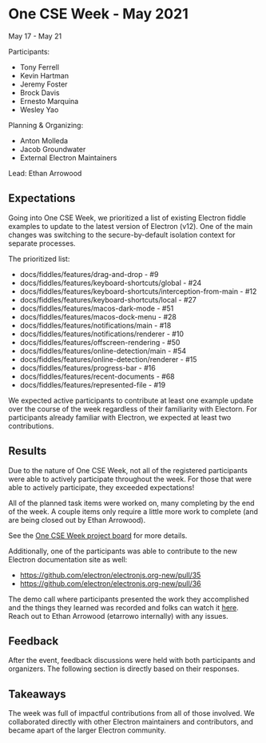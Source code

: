 # One CSE Week - May 2021

May 17 - May 21

Participants:

- Tony Ferrell
- Kevin Hartman
- Jeremy Foster
- Brock Davis
- Ernesto Marquina
- Wesley Yao

Planning & Organizing:

- Anton Molleda
- Jacob Groundwater
- External Electron Maintainers

Lead: Ethan Arrowood

## Expectations

Going into One CSE Week, we prioritized a list of existing Electron fiddle examples to update to the latest version of Electron (v12). One of the main changes was switching to the secure-by-default isolation context for separate processes.

The prioritized list:

- docs/fiddles/features/drag-and-drop - #9
- docs/fiddles/features/keyboard-shortcuts/global - #24
- docs/fiddles/features/keyboard-shortcuts/interception-from-main - #12
- docs/fiddles/features/keyboard-shortcuts/local - #27
- docs/fiddles/features/macos-dark-mode - #51
- docs/fiddles/features/macos-dock-menu - #28
- docs/fiddles/features/notifications/main - #18
- docs/fiddles/features/notifications/renderer - #10
- docs/fiddles/features/offscreen-rendering - #50
- docs/fiddles/features/online-detection/main - #54
- docs/fiddles/features/online-detection/renderer - #15
- docs/fiddles/features/progress-bar - #16
- docs/fiddles/features/recent-documents - #68
- docs/fiddles/features/represented-file - #19

We expected active participants to contribute at least one example update over the course of the week regardless of their familiarity with Electorn. For participants already familiar with Electron, we expected at least two contributions.

## Results

Due to the nature of One CSE Week, not all of the registered participants were able to actively participate throughout the week. For those that were able to actively participate, they exceeded expectations!

All of the planned task items were worked on, many completing by the end of the week. A couple items only require a little more work to complete (and are being closed out by Ethan Arrowood).

See the [One CSE Week project board](https://github.com/microsoft/electron-cse-hackoverflow-engagement/projects/3) for more details.

Additionally, one of the participants was able to contribute to the new Electron documentation site as well:

- https://github.com/electron/electronjs.org-new/pull/35
- https://github.com/electron/electronjs.org-new/pull/36

The demo call where participants presented the work they accomplished and the things they learned was recorded and folks can watch it [here](https://web.microsoftstream.com/video/e8a60840-98dc-869c-c5d7-f1ebba6b719f). Reach out to Ethan Arrowood (etarrowo internally) with any issues.

## Feedback

After the event, feedback discussions were held with both participants and organizers. The following section is directly based on their responses.

## Takeaways

The week was full of impactful contributions from all of those involved. We collaborated directly with other Electron maintainers and contributors, and became apart of the larger Electron community.
